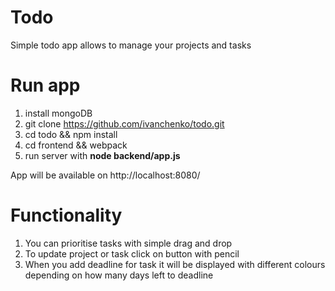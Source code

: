 # Todo
Simple todo app allows to manage your projects and tasks

# Run app
1. install mongoDB
2. git clone https://github.com/ivanchenko/todo.git
3. cd todo && npm install
4. cd frontend && webpack
5. run server with **node backend/app.js**

App will be available on http://localhost:8080/

# Functionality

1. You can prioritise tasks with simple drag and drop
2. To update project or task click on button with pencil 
3. When you add deadline for task it will be displayed with different colours depending on how many days left to deadline
